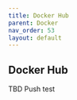 ```yaml
---
title: Docker Hub
parent: Docker
nav_order: 53
layout: default
---
```


## Docker Hub

TBD
Push test